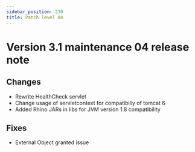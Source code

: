 ```yaml
---
sidebar_position: 230
title: Patch level 04
---
```


Version 3.1 maintenance 04 release note
=======================================

Changes
-------

- Rewrite HealthCheck servlet
- Change usage of servletcontext for compatibiliy of tomcat 6
- Added Rhino JARs in libs for JVM version 1.8 compatibility

Fixes
-----

 - External Object granted issue